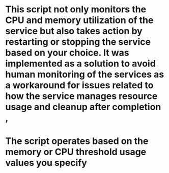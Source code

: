# This script not only monitors the CPU and memory utilization of the service but also takes action by restarting or stopping the service based on your choice. It was implemented as a solution to avoid human monitoring of the services as a workaround for issues related to how the service manages resource usage and cleanup after completion ,
# The script operates based on the memory or CPU threshold usage values you specify